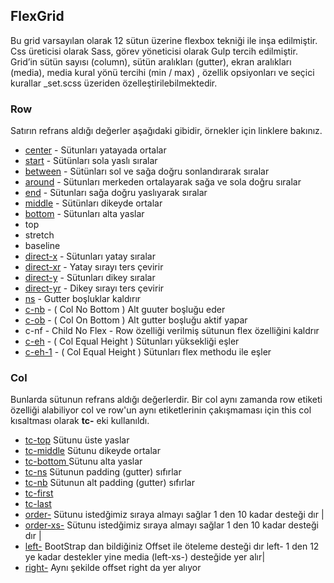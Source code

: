 ## FlexGrid

Bu grid varsayılan olarak 12 sütun üzerine flexbox tekniği ile inşa edilmiştir. Css üreticisi olarak Sass, görev yöneticisi olarak Gulp tercih edilmiştir. Grid’in sütün sayısı (column), sütün aralıkları (gutter), ekran aralıkları (media), media  kural yönü tercihi (min / max) , özellik opsiyonları ve seçici kurallar _set.scss üzeriden özelleştirilebilmektedir.

### Row
Satırın refrans aldığı değerler aşağıdaki gibidir, örnekler için linklere bakınız.

* [center](https://thealico.github.io/flexboxgrid/example/#07)     - Sütunları yatayada ortalar
* [start](https://thealico.github.io/flexboxgrid/example/#07)      - Sütünları sola yaslı sıralar
* [between](https://thealico.github.io/flexboxgrid/example/#11)    - Sütünları sol ve sağa doğru sonlandırarak sıralar
* [around](https://thealico.github.io/flexboxgrid/example/#12)     - Sütunları merkeden ortalayarak sağa ve sola doğru sıralar
* [end](https://thealico.github.io/flexboxgrid/example/#07)        - Sütunları sağa doğru yaslıyarak sıralar
* [middle](https://thealico.github.io/flexboxgrid/example/#08)     - Sütünları dikeyde ortalar
* [bottom](https://thealico.github.io/flexboxgrid/example/#08)     - Sütunları alta yaslar
* top                
* stretch            
* baseline           
* [direct-x](https://thealico.github.io/flexboxgrid/example/#09)    -  Sütunları yatay sıralar 
* [direct-xr](https://thealico.github.io/flexboxgrid/example/#09)   -  Yatay sırayı ters çevirir
* [direct-y](https://thealico.github.io/flexboxgrid/example/#09.1)  -  Sütunları dikey sıralar
* [direct-yr](https://thealico.github.io/flexboxgrid/example/#09.2)  -  Dikey sırayı ters çevirir
* [ns](https://thealico.github.io/flexboxgrid/example/#05)          -  Gutter boşluklar kaldırır
* [c-nb](https://thealico.github.io/flexboxgrid/example/#15)			  -  ( Col No Bottom ) Alt guuter boşluğu eder
* [c-ob](https://thealico.github.io/flexboxgrid/example/#15.1)		  -  ( Col On Bottom ) Alt gutter boşluğu aktif yapar
* c-nf - Child No Flex - Row özelliği verilmiş sütunun flex özelliğini kaldrır
* [c-eh](https://thealico.github.io/flexboxgrid/example/#16)   - ( Col Equal Height ) Sütunları yüksekliği eşler
* [c-eh-1](https://thealico.github.io/flexboxgrid/example/#16) - ( Col Equal Height ) Sütunları flex methodu ile eşler 

### Col
Bunlarda sütunun refrans aldığı değerlerdir. Bir col aynı zamanda row etiketi özelliği alabiliyor col ve row'un aynı etiketlerinin çakışmaması için this col kısaltması olarak  **tc-** eki kullanıldı.

* [tc-top](https://thealico.github.io/flexboxgrid/example/#08.4) Sütunu üste yaslar
* [tc-middle](https://thealico.github.io/flexboxgrid/example/#08.3) Sütunu dikeyde ortalar
* [tc-bottom ](https://thealico.github.io/flexboxgrid/example/#08.1) Sütunu alta yaslar
* [tc-ns]() Sütunun padding (gutter) sıfırlar
* [tc-nb]() Sütunun alt padding (gutter) sıfırlar
* [tc-first](https://thealico.github.io/flexboxgrid/example/#10)
* [tc-last](https://thealico.github.io/flexboxgrid/example/#10) 
* [order-](https://thealico.github.io/flexboxgrid/example/#10.1) Sütunu istedğimiz sıraya almayı sağlar 1 den 10 kadar desteği dır |
* [order-xs-](https://thealico.github.io/flexboxgrid/example/#10.2) Sütunu istedğimiz sıraya almayı sağlar 1 den 10 kadar desteği dır |
* [left-](https://thealico.github.io/flexboxgrid/example/#14) BootStrap dan bildiğiniz Offset ile öteleme desteği dır left- 1 den 12 ye kadar destekler yine media (left-xs-) desteğide yer alır|
* [right-](https://thealico.github.io/flexboxgrid/example/#14) Aynı şekilde offset right da yer alıyor 
